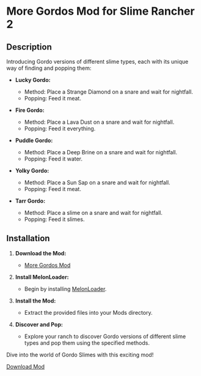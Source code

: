 # More Gordos Mod for Slime Rancher 2

## Description

Introducing Gordo versions of different slime types, each with its unique way of finding and popping them:

- **Lucky Gordo:**
    - Method: Place a Strange Diamond on a snare and wait for nightfall.
    - Popping: Feed it meat.

- **Fire Gordo:**
    - Method: Place a Lava Dust on a snare and wait for nightfall.
    - Popping: Feed it everything.

- **Puddle Gordo:**
    - Method: Place a Deep Brine on a snare and wait for nightfall.
    - Popping: Feed it water.

- **Yolky Gordo:**
    - Method: Place a Sun Sap on a snare and wait for nightfall.
    - Popping: Feed it meat.

- **Tarr Gordo:**
    - Method: Place a slime on a snare and wait for nightfall.
    - Popping: Feed it slimes.

## Installation

1. **Download the Mod:**
    - [More Gordos Mod](https://www.nexusmods.com/slimerancher2/mods/4)

2. **Install MelonLoader:**
    - Begin by installing [MelonLoader](https://github.com/LavaGang/MelonLoader).

3. **Install the Mod:**
    - Extract the provided files into your Mods directory.

4. **Discover and Pop:**
    - Explore your ranch to discover Gordo versions of different slime types and pop them using the specified methods.

Dive into the world of Gordo Slimes with this exciting mod!

[Download Mod](https://www.nexusmods.com/slimerancher2/mods/4)
